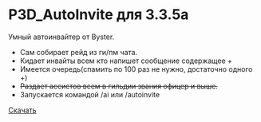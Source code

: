 # P3D_AutoInvite для 3.3.5a
Умный автоинвайтер от Byster.  
- Сам собирает рейд из ги/пм чата.  
- Кидает инвайты всем кто напишет сообщение содержащее + 
- Имеется очередь(спамить по 100 раз не нужно, достаточно одного +) 
- <del>Раздает ассистов всем в гильдии звания офицер и выше.</del> 
- Запускается командой /ai или /autoinvite

[Скачать](https://github.com/Persik3D/P3D_GuildToolTip/releases/download/28.05.19/P3D_GuildToolTip.rar)
